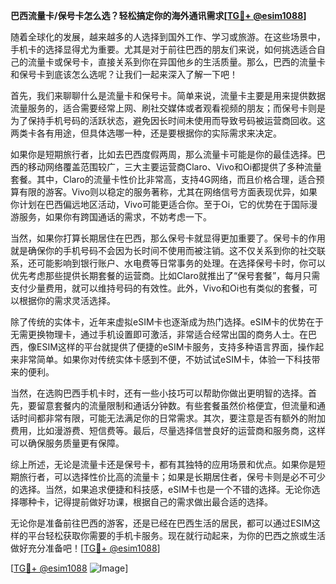 **巴西流量卡/保号卡怎么选？轻松搞定你的海外通讯需求[[TG💪+ @esim1088](https://t.me/s/esim1088)]**

随着全球化的发展，越来越多的人选择到国外工作、学习或旅游。在这些场景中，手机卡的选择显得尤为重要。尤其是对于前往巴西的朋友们来说，如何挑选适合自己的流量卡或保号卡，直接关系到你在异国他乡的生活质量。那么，巴西的流量卡和保号卡到底该怎么选呢？让我们一起来深入了解一下吧！

首先，我们来聊聊什么是流量卡和保号卡。简单来说，流量卡主要是用来提供数据流量服务的，适合需要经常上网、刷社交媒体或者观看视频的朋友；而保号卡则是为了保持手机号码的活跃状态，避免因长时间未使用而导致号码被运营商回收。这两类卡各有用途，但具体选哪一种，还是要根据你的实际需求来决定。

如果你是短期旅行者，比如去巴西度假两周，那么流量卡可能是你的最佳选择。巴西的移动网络覆盖范围较广，三大主要运营商Claro、Vivo和Oi都提供了多种流量套餐。其中，Claro的流量卡性价比非常高，支持4G网络，而且价格合理，适合预算有限的游客。Vivo则以稳定的服务著称，尤其在网络信号方面表现优异，如果你计划在巴西偏远地区活动，Vivo可能更适合你。至于Oi，它的优势在于国际漫游服务，如果你有跨国通话的需求，不妨考虑一下。

当然，如果你打算长期居住在巴西，那么保号卡就显得更加重要了。保号卡的作用就是确保你的手机号码不会因为长时间不使用而被注销。这不仅关系到你的社交联系，还可能影响到银行账户、水电费等日常事务的处理。在选择保号卡时，你可以优先考虑那些提供长期套餐的运营商。比如Claro就推出了“保号套餐”，每月只需支付少量费用，就可以维持号码的有效性。此外，Vivo和Oi也有类似的套餐，可以根据你的需求灵活选择。

除了传统的实体卡，近年来虚拟eSIM卡也逐渐成为热门选择。eSIM卡的优势在于无需更换物理卡，通过手机设置即可激活，非常适合经常出国的商务人士。在巴西，像ESIM这样的平台就提供了便捷的eSIM卡服务，支持多种语言界面，操作起来非常简单。如果你对传统实体卡感到不便，不妨试试eSIM卡，体验一下科技带来的便利。

当然，在选购巴西手机卡时，还有一些小技巧可以帮助你做出更明智的选择。首先，要留意套餐内的流量限制和通话分钟数。有些套餐虽然价格便宜，但流量和通话时间都非常有限，可能无法满足你的日常需求。其次，要注意是否有额外的附加费用，比如漫游费、短信费等。最后，尽量选择信誉良好的运营商和服务商，这样可以确保服务质量更有保障。

综上所述，无论是流量卡还是保号卡，都有其独特的应用场景和优点。如果你是短期旅行者，可以选择性价比高的流量卡；如果是长期居住者，保号卡则是必不可少的选择。当然，如果追求便捷和科技感，eSIM卡也是一个不错的选择。无论你选择哪种卡，记得提前做好功课，根据自己的需求做出最合适的选择。

无论你是准备前往巴西的游客，还是已经在巴西生活的居民，都可以通过ESIM这样的平台轻松获取你需要的手机卡服务。现在就行动起来，为你的巴西之旅或生活做好充分准备吧！[[TG💪+ @esim1088](https://t.me/s/esim1088)]

[[TG💪+ @esim1088](https://t.me/s/esim1088) ![Image](https://i.postimg.cc/4NQfJmqS/Snipaste-2025-05-13-00-14-12.png)]